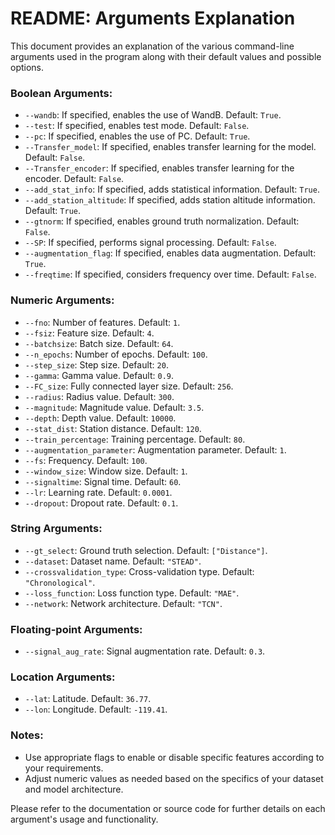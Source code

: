 # README: Arguments Explanation

This document provides an explanation of the various command-line arguments used in the program along with their default values and possible options.

### Boolean Arguments:
- `--wandb`: If specified, enables the use of WandB. Default: `True`.
- `--test`: If specified, enables test mode. Default: `False`.
- `--pc`: If specified, enables the use of PC. Default: `True`.
- `--Transfer_model`: If specified, enables transfer learning for the model. Default: `False`.
- `--Transfer_encoder`: If specified, enables transfer learning for the encoder. Default: `False`.
- `--add_stat_info`: If specified, adds statistical information. Default: `True`.
- `--add_station_altitude`: If specified, adds station altitude information. Default: `True`.
- `--gtnorm`: If specified, enables ground truth normalization. Default: `False`.
- `--SP`: If specified, performs signal processing. Default: `False`.
- `--augmentation_flag`: If specified, enables data augmentation. Default: `True`.
- `--freqtime`: If specified, considers frequency over time. Default: `False`.

### Numeric Arguments:
- `--fno`: Number of features. Default: `1`.
- `--fsiz`: Feature size. Default: `4`.
- `--batchsize`: Batch size. Default: `64`.
- `--n_epochs`: Number of epochs. Default: `100`.
- `--step_size`: Step size. Default: `20`.
- `--gamma`: Gamma value. Default: `0.9`.
- `--FC_size`: Fully connected layer size. Default: `256`.
- `--radius`: Radius value. Default: `300`.
- `--magnitude`: Magnitude value. Default: `3.5`.
- `--depth`: Depth value. Default: `10000`.
- `--stat_dist`: Station distance. Default: `120`.
- `--train_percentage`: Training percentage. Default: `80`.
- `--augmentation_parameter`: Augmentation parameter. Default: `1`.
- `--fs`: Frequency. Default: `100`.
- `--window_size`: Window size. Default: `1`.
- `--signaltime`: Signal time. Default: `60`.
- `--lr`: Learning rate. Default: `0.0001`.
- `--dropout`: Dropout rate. Default: `0.1`.

### String Arguments:
- `--gt_select`: Ground truth selection. Default: `["Distance"]`.
- `--dataset`: Dataset name. Default: `"STEAD"`.
- `--crossvalidation_type`: Cross-validation type. Default: `"Chronological"`.
- `--loss_function`: Loss function type. Default: `"MAE"`.
- `--network`: Network architecture. Default: `"TCN"`.

### Floating-point Arguments:
- `--signal_aug_rate`: Signal augmentation rate. Default: `0.3`.

### Location Arguments:
- `--lat`: Latitude. Default: `36.77`.
- `--lon`: Longitude. Default: `-119.41`.

### Notes:
- Use appropriate flags to enable or disable specific features according to your requirements.
- Adjust numeric values as needed based on the specifics of your dataset and model architecture.

Please refer to the documentation or source code for further details on each argument's usage and functionality.
